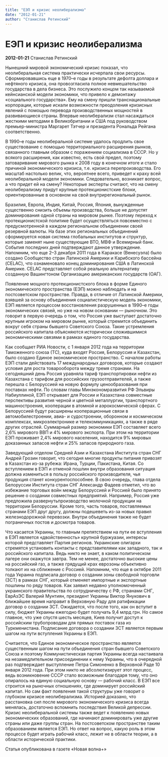 ```yaml
---
title: "ЕЭП и кризис неолиберализма"
date: "2012-01-21"
author: "Станислав Ретинский"
---
```


# ЕЭП и кризис неолиберализма

**2012-01-21** Станислав Ретинский

Нынешний мировой экономический кризис показал, что неолиберальная система практически исчерпала свои ресурсы. Сформировавшись еще в 1970–е годы в результате дефолта доллара и нефтяного кризиса, она провозгласила полное невмешательство государства в дела бизнеса. Это послужило концом так называемой кейнсианской модели экономики, что привело к демонтажу «социального государства». Ему на смену пришли транснациональные корпорации, которые искали возможности преодоления кризисных явлений с помощью перевода производственных мощностей в развивающиеся страны. Впервые неолиберализм стал насаждаться жесткими методами в Великобритании и США под руководством премьер-министра Маргарет Тэтчер и президента Рональда Рейгана соответственно.

В 1990–е годы неолиберальной системе удалось продлить свое существование с помощью территориального расширения рынков, связанного главным образом с поражением социализма в СССР. Но у всякого расширения, как известно, есть свой предел, поэтому затоваривание мирового рынка к 2008 году в конечном итоге и стало причиной экономического кризиса, т.е. кризиса перепроизводства. Его масштаб настолько велик, что, вероятнее всего, приведет к краху всей неолиберальной модели экономики. Следовательно, возникает вопрос, а что придет ей на смену? Некоторые эксперты считают, что на смену неолиберализму придут крупные протекционистские блоки, ориентированные в основном на свой внутрирегиональный рынок.

Бразилия, Европа, Индия, Китай, Россия, Япония, вынужденные существенно снизить объемы производства, больше не допустят доминирования одной страны на мировом рынке. Поэтому переход к протекционистской политике будет осуществляться повсеместно с предусмотренной в каждом региональном объединении своей резервной валюты. На базе этих региональных объединений сформируется новая система глобальных институтов и структур, которые заменят ныне существующие ВТО, МВФ и Всемирный банк. События последних дней подтверждают данное утверждение. Напомним, что еще 2–3 декабря 2011 года в Каракасе (Венесуэла) было создано Сообщество стран Латинской Америки и Карибского бассейна (CELAC), что ознаменовало конец доминирования США в Латинской Америке. CELAC представляет собой реальную альтернативу созданную Вашингтоном Организацию американских государств (ОАГ).

Появление мощного протекционистского блока в форме Единого экономического пространства (ЕЭП) можно наблюдать и на постсоветском пространстве. Правда, в отличие от Латинской Америки, взявшей за основу объединения социалистическую модель экономики, ЕЭП является процессом восстановления разрушенных в 1990–е годы экономических связей, но уже на новом основании — рыночном. Это говорит в первую очередь о том, что Россия уже выступает достаточно крупным игроком на мировом рынке, который стремится объединить вокруг себя страны бывшего Советского Союза. Такие устремления российского капитала объясняются исторически сложившимися экономическими связями в рамках единого государства.

Как сообщает РИА Новости, с 1 января 2012 года на территории Таможенного союза (ТС), куда входят Россия, Белоруссия и Казахстан, было создано Единое экономическое пространство. С началом работы ЕЭП стали действовать 17 международных договоров, которые создают условия для роста товарооборота между тремя странами. На сегодняшний день Россия уравняла тариф транспортировки нефти из Казахстана с тарифом для российских грузоотправителей, а также перешла с Белоруссией на новую формулу ценообразования при поставках нефти. По словам главы Минэкономразвития РФ Эльвиры Набиуллиной, ЕЭП открывает для России и Казахстана совместные перспективы развития черной и цветной металлургии, транспортного машиностроения, кооперации в атомной и аэрокосмической сферах. С Белоруссией будут расширены кооперационные связи в автомобилестроении, авиа- и судостроении, оборонном и космическом комплексах, микроэлектронике и телекоммуникациях, а также в ряде других отраслей. Суммарный размер экономики ЕЭП составляет всего 2,6% мирового ВВП и 4% мирового экспорта. При этом на территории ЕЭП проживает 2,4% мирового населения, находится 9% мировых доказанных запасов нефти и 25% запасов природного газа.

Заведующий отделом Средней Азии и Казахстана Института стран СНГ Андрей Грозин говорит, что сегодня многие продукты питания привозят в Казахстан из-за рубежа: Ирана, Турции, Пакистана, Китая. Со вступлением в ЕЭП и отменой пошлин внутри образования ситуация должна измениться в пользу российского производителя, чья продукция станет конкурентоспособнее. В свою очередь, глава отдела Белоруссии Института стран СНГ Александр Фадеев отметил, что во избежание торговых войн между Белоруссией и Россией было принято решение о создании совместных предприятий. Например, Россия уже предложила развернутьпроизводство молочной продукции на территории Белоруссии. Кроме того, часть товаров, поставляемых странами ЕЭП друг другу, должны подешеветь из-за новых правил железнодорожной перевозки. Внутри объединения также не будет пограничных постов и досмотра товаров.

Что касается Украины, то главным препятствием на пути ее вступления в ЕЭП является «двойственность» крупной буржуазии, интересы которой представляет Партия регионов. Украинские олигархи стремятся установить контакты с представителями как западного, так и российского капитала. Ведь никто не знает, в каком политическом лагере они окажутся завтра. Тем не менее, достаточно высокие цены на российский газ, а также грядущий крах еврозоны объективно толкают их на сближение с Россией. Напомним, что еще в октябре 2011 года Украина подписала договор о создании зоны свободной торговли (ЗСТ) в рамках СНГ, который отменяет импортные и экспортные пошлины по ряду товаров. Как заявил недавно уполномоченный украинского правительства по сотрудничеству с РФ, странами СНГ, ЕврАзЭС Валерий Мунтиян, президент Украины Виктор Янукович в ближайшее время направит в Верховную Раду для ратификации договор о создании ЗСТ. Ожидается, что после того, как он вступит в силу, бюджет Украины ежегодно будет получать 9,4 млрд грн. Но самое главное, что уже спустя шесть месяцев, Киев получит доступ к российским трубопроводам для прямых поставок газа из Туркменистана. Подписание договора о создании ЗСТ является первым шагом на пути вступления Украины в ЕЭП.

Считается, что Единое экономическое пространство является существенным шагом на пути объединения стран бывшего Советского Союза и поэтому Коммунистическая партия Украины всегда настаивала на незамедлительном присоединении к нему Украины, что в очередной раз подтверждает выступление Петра Симоненко в Верховной Раде 10 января 2012 года. При этом никто не абсолютизирует этот процесс, ведь возникновение СССР стало возможным благодаря тому, что оно опиралось на единую социальную основу — рабочий класс. В ЕЭП все строится на рыночных отношениях, где доминирует российский капитал. Но сам факт появления такой структуры уже говорит о глубоком кризисе неолиберализма. Историей доказано, что расстановка сил после мирового экономического кризиса всегда менялась, достаточно вспомнить последствия Великой депрессии. Кризис неолиберальной системы также ведет к появлению новых экономических образований, где начинают доминировать уже другие страны или даже группы стран. На постсоветском пространстве таким образованием является ЕЭП. Но ответ на вопрос, какую роль в этом процессе будет играть рабочий класс, лежит не в области теории, а в области исторической практики.

Статья опубликована в газете «Новая волна+»